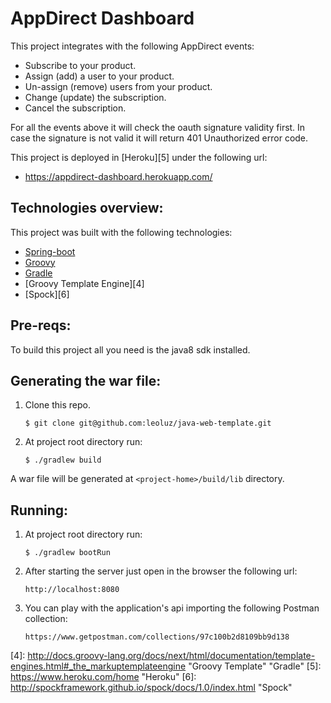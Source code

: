 AppDirect Dashboard
===================

This project integrates with the following AppDirect events:

* Subscribe to your product.
* Assign (add) a user to your product.
* Un-assign (remove) users from your product.
* Change (update) the subscription.
* Cancel the subscription.

For all the events above it will check the oauth signature validity first. 
In case the signature is not valid it will return 401 Unauthorized error code.

This project is deployed in [Heroku][5] under the following url:

* https://appdirect-dashboard.herokuapp.com/

Technologies overview:
--------------

This project was built with the following technologies:

* [Spring-boot][1]
* [Groovy][2]
* [Gradle][3]
* [Groovy Template Engine][4]
* [Spock][6]

Pre-reqs:
--------

To build this project all you need is the java8 sdk installed.

Generating the war file:
----------

1. Clone this repo.

    `$ git clone git@github.com:leoluz/java-web-template.git`

2. At project root directory run:

    `$ ./gradlew build`

A war file will be generated at `<project-home>/build/lib` directory.

Running:
--------

1. At project root directory run:

    `$ ./gradlew bootRun`
    
2. After starting the server just open in the browser the following url:

    `http://localhost:8080`

3. You can play with the application's api importing the following Postman collection:

    `https://www.getpostman.com/collections/97c100b2d8109bb9d138`

[1]: http://projects.spring.io/spring-boot/      "SpringBoot"
[2]: http://www.groovy-lang.org/                 "Groovy Lang"
[3]: http://gradle.org/                          "Gradle"
[4]: http://docs.groovy-lang.org/docs/next/html/documentation/template-engines.html#_the_markuptemplateengine "Groovy Template"                         "Gradle"
[5]: https://www.heroku.com/home                 "Heroku"
[6]: http://spockframework.github.io/spock/docs/1.0/index.html "Spock"
